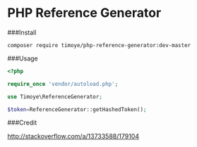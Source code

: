 # PHP Reference Generator

###Install

```
composer require timoye/php-reference-generator:dev-master
```

###Usage

```php
<?php

require_once 'vendor/autoload.php';

use Timoye\ReferenceGenerator;

$token=ReferenceGenerator::getHashedToken();
```

###Credit

http://stackoverflow.com/a/13733588/179104